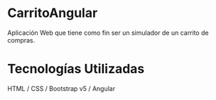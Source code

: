 # CarritoAngular
Aplicación Web que tiene como fin ser un simulador de un carrito de compras.

# Tecnologías Utilizadas
HTML / CSS / Bootstrap v5 / Angular
